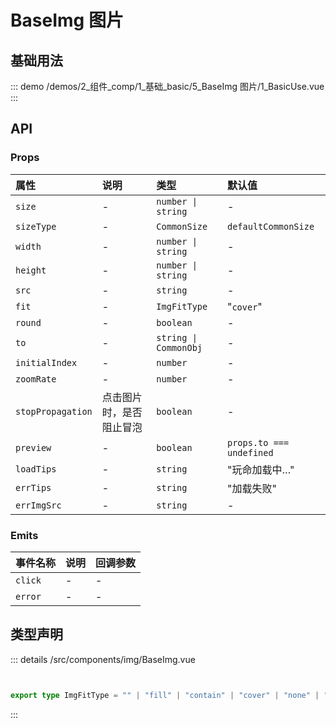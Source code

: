 # BaseImg 图片


## 基础用法
::: demo 
/demos/2_组件_comp/1_基础_basic/5_BaseImg 图片/1_BasicUse.vue
:::



## API 
### Props

|属性|说明|类型|默认值|
|:---|:---|:---|:---|
|`size`|-|`number \| string`|-|
|`sizeType`|-|`CommonSize`|`defaultCommonSize`|
|`width`|-|`number \| string`|-|
|`height`|-|`number \| string`|-|
|`src`|-|`string`|-|
|`fit`|-|`ImgFitType`|"`cover`"|
|`round`|-|`boolean`|-|
|`to`|-|`string \| CommonObj`|-|
|`initialIndex`|-|`number`|-|
|`zoomRate`|-|`number`|-|
|`stopPropagation`|点击图片时，是否阻止冒泡|`boolean`|-|
|`preview`|-|`boolean`|`props.to === undefined`|
|`loadTips`|-|`string`|"玩命加载中…"|
|`errTips`|-|`string`|"加载失败"|
|`errImgSrc`|-|`string`|-|

### Emits

|事件名称|说明|回调参数|
|:---|:---|:---|
|`click`|-|-|
|`error`|-|-|



## 类型声明
::: details
/src/components/img/BaseImg.vue


``` ts


export type ImgFitType = "" | "fill" | "contain" | "cover" | "none" | "scale-down";

```

:::  


